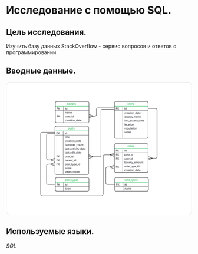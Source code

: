# Исследование с помощью SQL. #

## Цель исследования. ##  

 Изучить базу данных StackOverflow - сервис вопросов и ответов о программировании. 
     
## Вводные данные. ##

![ER-diagram](https://github.com/Victoria-Shk/Projects/blob/main/SQL/Image.png)
  
## Используемые языки. ##

*SQL*
